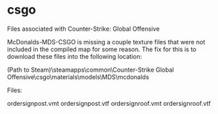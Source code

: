# csgo
Files associated with Counter-Strike: Global Offensive

McDonalds-MDS-CSGO is missing a couple texture files that were not included in the compiled map for some reason. The fix for this is to download these files into the following location:

(Path to Steam)\steamapps\common\Counter-Strike Global Offensive\csgo\materials\models\MDS\mcdonalds

Files:

ordersignpost.vmt
ordersignpost.vtf
ordersignroof.vmt
ordersignroof.vtf
